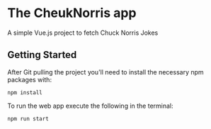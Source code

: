 # The CheukNorris app

A simple Vue.js project to fetch Chuck Norris Jokes

## Getting Started

After Git pulling the project you'll need to install the necessary npm packages with:

```
npm install
```

To run the web app execute the following in the terminal:

```
npm run start
```


